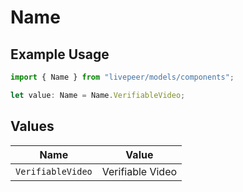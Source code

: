 # Name

## Example Usage

```typescript
import { Name } from "livepeer/models/components";

let value: Name = Name.VerifiableVideo;
```

## Values

| Name              | Value             |
| ----------------- | ----------------- |
| `VerifiableVideo` | Verifiable Video  |